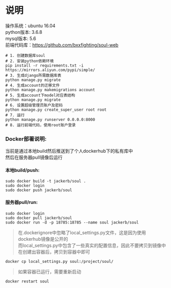 # 说明
操作系统：ubuntu 16.04  
python版本: 3.6.8  
mysql版本: 5.6  
前端代码库：https://github.com/bxxfighting/soul-web

```
# 1. 创建数据库soul
# 2. 安装python依赖环境
pip install -r requirements.txt -i https://mirrors.aliyun.com/pypi/simple/
# 3. 生成django所需数据库表
python manage.py migrate
# 4. 生成account的迁移文件
python manage.py makemigrations account
# 5. 生成account下model对应表结构
python manage.py migrate
# 6. 设置超级管理员账户及密码
python manage.py create_super_user root root
# 7. 运行
python manage.py runserver 0.0.0.0:8000
# 8. 运行前端代码，使用root账户登录
```

### Docker部署说明:
当前是通过本地build然后推送到了个人dockerhub下的私有库中  
然后在服务器pull镜像后运行  

#### 本地build/push:
```
sudo docker build -t jackerb/soul .
sudo docker login
sudo docker push jackerb/soul
```

#### 服务器pull/run:
```
sudo docker login
sudo docker pull jackerb/soul
sudo docker run -d -p 18785:18785 --name soul jackerb/soul
```

> 在.dockerignore中忽略了local_settings.py文件，这是因为使用dockerhub镜像是公开的  
> 而local_settings.py中包含了一些真实的配置信息，因此不要拷贝到镜像中  
> 在创建出容器后，拷贝到容器中即可  

```
docker cp local_settings.py soul:/project/soul/
```
> 如果容器已运行，需要重新启动

```
docker restart soul
```
